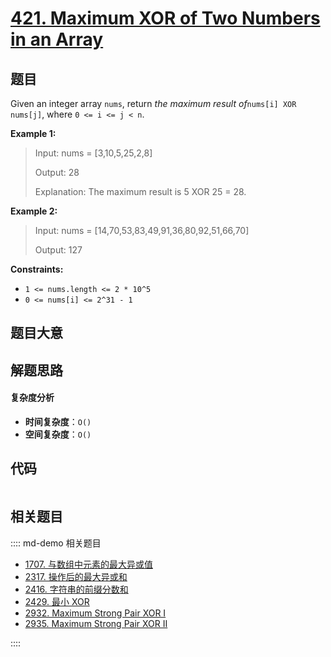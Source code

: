 # [421. Maximum XOR of Two Numbers in an Array](https://leetcode.com/problems/maximum-xor-of-two-numbers-in-an-array/)

## 题目

Given an integer array `nums`, return _the maximum result of_`nums[i] XOR
nums[j]`, where `0 <= i <= j < n`.

**Example 1:**

> Input: nums = [3,10,5,25,2,8]
>
> Output: 28
>
> Explanation: The maximum result is 5 XOR 25 = 28.

**Example 2:**

> Input: nums = [14,70,53,83,49,91,36,80,92,51,66,70]
>
> Output: 127

**Constraints:**

- `1 <= nums.length <= 2 * 10^5`
- `0 <= nums[i] <= 2^31 - 1`

## 题目大意

## 解题思路

#### 复杂度分析

- **时间复杂度**：`O()`
- **空间复杂度**：`O()`

## 代码

```javascript

```

## 相关题目

:::: md-demo 相关题目

- [1707. 与数组中元素的最大异或值](https://leetcode.com/problems/maximum-xor-with-an-element-from-array)
- [2317. 操作后的最大异或和](https://leetcode.com/problems/maximum-xor-after-operations)
- [2416. 字符串的前缀分数和](https://leetcode.com/problems/sum-of-prefix-scores-of-strings)
- [2429. 最小 XOR](https://leetcode.com/problems/minimize-xor)
- [2932. Maximum Strong Pair XOR I](https://leetcode.com/problems/maximum-strong-pair-xor-i)
- [2935. Maximum Strong Pair XOR II](https://leetcode.com/problems/maximum-strong-pair-xor-ii)

::::
